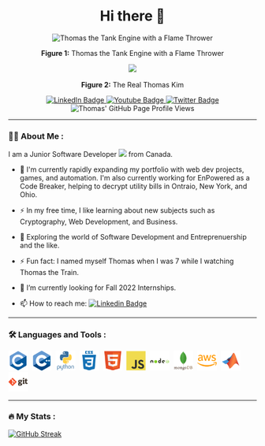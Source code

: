 <h1 align=center>Hi there 👋</h1>

<div align=center>
  <div id="images">
    <img src="https://media.giphy.com/media/dWPOU9ExyU5d6/giphy.gif"
    alt="Thomas the Tank Engine with a Flame Thrower" width=300>
    <p><strong>Figure 1:</strong> Thomas the Tank Engine with a Flame Thrower</p>
  </div>
  <div>
    <img src="./img/me.jpg" width=300>
    <p><strong>Figure 2:</strong> The Real Thomas Kim</p>
  </div>

  <div id="badges">
    <a href="https://www.linkedin.com/in/thomasjuhoonkim/">
      <img src="https://img.shields.io/badge/LinkedIn-blue?style=for-the-badge&logo=linkedin&logoColor=white" alt="LinkedIn Badge"/>
    </a>
    <a href="#">
      <img src="https://img.shields.io/badge/YouTube-red?style=for-the-badge&logo=youtube&logoColor=white" alt="Youtube Badge"/>
    </a>
    <a href="#">
      <img src="https://img.shields.io/badge/Twitter-blue?style=for-the-badge&logo=twitter&logoColor=white" alt="Twitter Badge"/>
    </a>
  </div>

  <img src="https://komarev.com/ghpvc/?username=thomasjuhoonkim&style=flat-square&color=blue" alt="Thomas' GitHub Page Profile Views"/>
</div>

---

### 👨‍💻 About Me :

I am a Junior Software Developer <img src="https://media.giphy.com/media/WUlplcMpOCEmTGBtBW/giphy.gif" width="30"> from Canada.

- 🔭 I'm currently rapidly expanding my portfolio with web dev projects, games, and automation. I'm also currently working for EnPowered as a Code Breaker, helping to decrypt utility bills in Ontraio, New York, and Ohio.

- ⚡ In my free time, I like learning about new subjects such as Cryptography, Web Development, and Business.

- 🌱 Exploring the world of Software Development and Entreprenuership and the like.

- ⚡ Fun fact: I named myself Thomas when I was 7 while I watching Thomas the Train.

- 🤔 I’m currently looking for Fall 2022 Internships.

- 📫 How to reach me: [![Linkedin Badge](https://img.shields.io/badge/-Thomas-blue?style=flat&logo=Linkedin&logoColor=white)](https://www.linkedin.com/in/thomasjuhoonkim/)

---

### 🛠️ Languages and Tools :

<div>
  <img src="https://github.com/devicons/devicon/blob/master/icons/c/c-original.svg"  title="C" alt="C" width="40" height="40"/>&nbsp;
  <img src="https://github.com/devicons/devicon/blob/master/icons/cplusplus/cplusplus-original.svg"  title="C++" alt="C++" width="40" height="40"/>&nbsp;
  <img src="https://github.com/devicons/devicon/blob/master/icons/python/python-original-wordmark.svg"  title="Python" alt="Python" width="40" height="40"/>&nbsp;
  <img src="https://github.com/devicons/devicon/blob/master/icons/css3/css3-plain-wordmark.svg"  title="CSS3" alt="CSS" width="40" height="40"/>&nbsp;
  <img src="https://github.com/devicons/devicon/blob/master/icons/html5/html5-original.svg" title="HTML5" alt="HTML" width="40" height="40"/>&nbsp;
  <img src="https://github.com/devicons/devicon/blob/master/icons/javascript/javascript-original.svg" title="JavaScript" alt="JavaScript" width="40" height="40"/>&nbsp;
  <img src="https://github.com/devicons/devicon/blob/master/icons/nodejs/nodejs-original-wordmark.svg" title="NodeJS" alt="NodeJS" width="40" height="40"/>&nbsp;
  <img src="https://github.com/devicons/devicon/blob/master/icons/mongodb/mongodb-original-wordmark.svg" title="MongoDB" alt="MongoDB" width="40" height="40"/>&nbsp;
  <img src="https://github.com/devicons/devicon/blob/master/icons/amazonwebservices/amazonwebservices-plain-wordmark.svg" title="AWS" alt="AWS" width="40" height="40"/>&nbsp;
  <img src="https://github.com/devicons/devicon/blob/master/icons/matlab/matlab-original.svg" title="MATLAB" **alt="MATLAB" width="40" height="40"/>
  <img src="https://github.com/devicons/devicon/blob/master/icons/git/git-original-wordmark.svg" title="Git" **alt="Git" width="40" height="40"/>
</div>

---

### 🔥 My Stats :

[![GitHub Streak](http://github-readme-streak-stats.herokuapp.com?user=thomasjuhoonkim&theme=dark&hide_border=true&date_format=M%20j%5B%2C%20Y%5D)](https://git.io/streak-stats)
